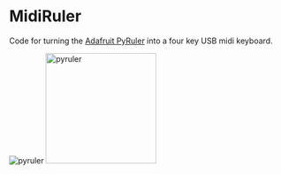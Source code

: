 # MidiRuler
Code for turning the [Adafruit PyRuler](https://learn.adafruit.com/adafruit-pyruler/overview) into a four key USB midi keyboard.

![pyruler](https://cdn-learn.adafruit.com/assets/assets/000/078/893/large1024/adafruit_products_PyRuler_Angle.jpg?1564692758)
<img src="[drawing.jpg](https://cdn-learn.adafruit.com/assets/assets/000/078/893/large1024/adafruit_products_PyRuler_Angle.jpg?1564692758)https://cdn-learn.adafruit.com/assets/assets/000/078/893/large1024/adafruit_products_PyRuler_Angle.jpg?1564692758" alt="pyruler" width="200"/>
